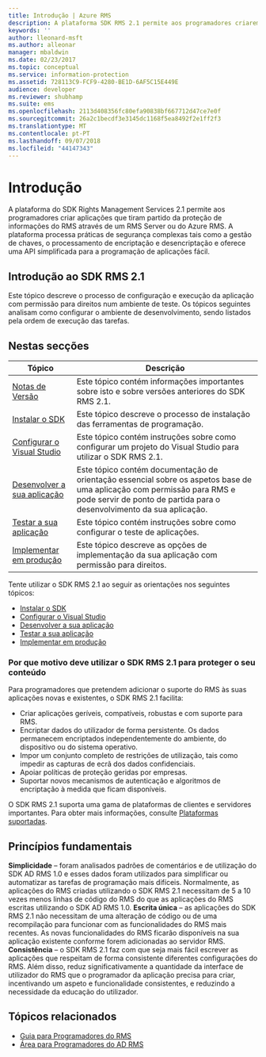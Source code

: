 ```yaml
---
title: Introdução | Azure RMS
description: A plataforma SDK RMS 2.1 permite aos programadores criarem aplicações que tiram partido da proteção de informações do RMS.
keywords: ''
author: lleonard-msft
ms.author: alleonar
manager: mbaldwin
ms.date: 02/23/2017
ms.topic: conceptual
ms.service: information-protection
ms.assetid: 728113C9-FCF9-4280-BE1D-6AF5C15E449E
audience: developer
ms.reviewer: shubhamp
ms.suite: ems
ms.openlocfilehash: 2113d408356fc80efa90838bf667712d47ce7e0f
ms.sourcegitcommit: 26a2c1becdf3e3145dc1168f5ea8492f2e1ff2f3
ms.translationtype: MT
ms.contentlocale: pt-PT
ms.lasthandoff: 09/07/2018
ms.locfileid: "44147343"
---
```

# <a name="getting-started"></a>Introdução

A plataforma do SDK Rights Management Services 2.1 permite aos programadores criar aplicações que tiram partido da proteção de informações do RMS através de um RMS Server ou do Azure RMS. A plataforma processa práticas de segurança complexas tais como a gestão de chaves, o processamento de encriptação e desencriptação e oferece uma API simplificada para a programação de aplicações fácil.

## <a name="get-started-with-rms-sdk-21"></a>Introdução ao SDK RMS 2.1

Este tópico descreve o processo de configuração e execução da aplicação com permissão para direitos num ambiente de teste. Os tópicos seguintes analisam como configurar o ambiente de desenvolvimento, sendo listados pela ordem de execução das tarefas.

## <a name="in-this-sections"></a>Nestas secções

| Tópico | Descrição |
|-------|-------------|
| [Notas de Versão](release-notes-rtm.md) | Este tópico contém informações importantes sobre isto e sobre versões anteriores do SDK RMS 2.1.|
| [Instalar o SDK](install-the-rms-sdk.md) | Este tópico descreve o processo de instalação das ferramentas de programação.|
| [Configurar o Visual Studio](how-to-configure-a-visual-studio-project-to-use-the-ad-rms-sdk-2-0.md) | Este tópico contém instruções sobre como configurar um projeto do Visual Studio para utilizar o SDK RMS 2.1.|
| [Desenvolver a sua aplicação](developing-your-application.md) | Este tópico contém documentação de orientação essencial sobre os aspetos base de uma aplicação com permissão para RMS e pode servir de ponto de partida para o desenvolvimento da sua aplicação.|
| [Testar a sua aplicação](how-to-set-up-your-test-environment.md) |Este tópico contém instruções sobre como configurar o teste de aplicações.|
| [Implementar em produção](deploying-your-application.md) |Este tópico descreve as opções de implementação da sua aplicação com permissão para direitos.|


Tente utilizar o SDK RMS 2.1 ao seguir as orientações nos seguintes tópicos:

- [Instalar o SDK](install-the-rms-sdk.md)
- [Configurar o Visual Studio](how-to-configure-a-visual-studio-project-to-use-the-ad-rms-sdk-2-0.md)
- [Desenvolver a sua aplicação](developing-your-application.md)
- [Testar a sua aplicação](how-to-set-up-your-test-environment.md)
- [Implementar em produção](deploying-your-application.md)

### <a name="why-use-rms-sdk-21-for-protecting-your-content"></a>Por que motivo deve utilizar o SDK RMS 2.1 para proteger o seu conteúdo

Para programadores que pretendem adicionar o suporte do RMS às suas aplicações novas e existentes, o SDK RMS 2.1 facilita:

-   Criar aplicações geríveis, compatíveis, robustas e com suporte para RMS.
-   Encriptar dados do utilizador de forma persistente. Os dados permanecem encriptados independentemente do ambiente, do dispositivo ou do sistema operativo.
-   Impor um conjunto completo de restrições de utilização, tais como impedir as capturas de ecrã dos dados confidenciais.
-   Apoiar políticas de proteção geridas por empresas.
-   Suportar novos mecanismos de autenticação e algoritmos de encriptação à medida que ficam disponíveis.

O SDK RMS 2.1 suporta uma gama de plataformas de clientes e servidores importantes. Para obter mais informações, consulte [Plataformas suportadas](supported-platforms.md).

## <a name="core-principles"></a>Princípios fundamentais

**Simplicidade** – foram analisados padrões de comentários e de utilização do SDK AD RMS 1.0 e esses dados foram utilizados para simplificar ou automatizar as tarefas de programação mais difíceis. Normalmente, as aplicações do RMS criadas utilizando o SDK RMS 2.1 necessitam de 5 a 10 vezes menos linhas de código do RMS do que as aplicações do RMS escritas utilizando o SDK AD RMS 1.0.
**Escrita única** – as aplicações do SDK RMS 2.1 não necessitam de uma alteração de código ou de uma recompilação para funcionar com as funcionalidades do RMS mais recentes. As novas funcionalidades do RMS ficarão disponíveis na sua aplicação existente conforme forem adicionadas ao servidor RMS.
**Consistência** – o SDK RMS 2.1 faz com que seja mais fácil escrever as aplicações que respeitam de forma consistente diferentes configurações do RMS. Além disso, reduz significativamente a quantidade da interface de utilizador do RMS que o programador da aplicação precisa para criar, incentivando um aspeto e funcionalidade consistentes, e reduzindo a necessidade da educação do utilizador.

## <a name="related-topics"></a>Tópicos relacionados

* [Guia para Programadores do RMS](developers-guide.md)
* [Área para Programadores do AD RMS](http://blogs.msdn.com/b/rms/)
